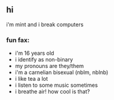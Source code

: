 ## hi

i'm mint and i break computers

### fun fax:
- i'm 16 years old
- i identify as non-binary
- my pronouns are they/them
- i'm a carnelian bisexual (nblm, nblnb)
- i like tea a lot
- i listen to some music sometimes
- i breathe air! how cool is that?
